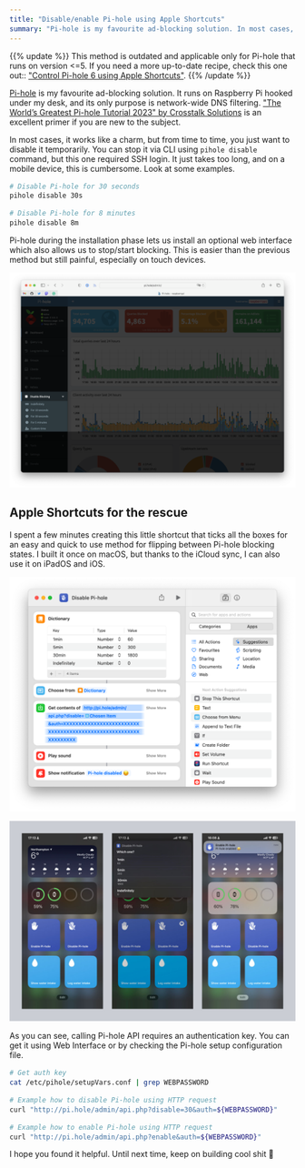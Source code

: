```yaml
---
title: "Disable/enable Pi-hole using Apple Shortcuts"
summary: "Pi-hole is my favourite ad-blocking solution. In most cases, it works like a charm, but from time to time, you just want to disable it temporarily."
---
```


{{% update %}}
This method is outdated and applicable only for Pi-hole that runs on version <=5. If you need a more up-to-date recipe, check this one out:: ["Control Pi-hole 6 using Apple Shortcuts"](/control-pi-hole-6-using-apple-shortcuts/).
{{% /update %}}

[Pi-hole](https://pi-hole.net) is my favourite ad-blocking solution. It runs on Raspberry Pi hooked under my desk, and its only purpose is network-wide DNS filtering. ["The World’s Greatest Pi-hole Tutorial 2023" by Crosstalk Solutions](https://www.crosstalksolutions.com/the-worlds-greatest-pi-hole-and-unbound-tutorial-2023/) is an excellent primer if you are new to the subject.

In most cases, it works like a charm, but from time to time, you just want to disable it temporarily. You can stop it via CLI using `pihole disable` command, but this one required SSH login. It just takes too long, and on a mobile device, this is cumbersome. Look at some examples.

```bash
# Disable Pi-hole for 30 seconds
pihole disable 30s
```

```bash
# Disable Pi-hole for 8 minutes
pihole disable 8m
```

Pi-hole during the installation phase lets us install an optional web interface which also allows us to stop/start blocking. This is easier than the previous method but still painful, especially on touch devices.

![Disable/enable ad blocking via Pi-hole Web Interface](2022-12-01-1.png)

## Apple Shortcuts for the rescue

I spent a few minutes creating this little shortcut that ticks all the boxes for an easy and quick to use method for flipping between Pi-hole blocking states. I built it once on macOS, but thanks to the iCloud sync, I can also use it on iPadOS and iOS.

![Apple Shortcut to disable/enable ad blocking via Pi-hole on macOS](2022-12-01-2.png)

![Apple Shortcut to disable/enable ad blocking via Pi-hole on iOS](2022-12-01-3.jpg)

As you can see, calling Pi-hole API requires an authentication key. You can get it using Web Interface or by checking the Pi-hole setup configuration file.

```bash
# Get auth key
cat /etc/pihole/setupVars.conf | grep WEBPASSWORD
```

```bash
# Example how to disable Pi-hole using HTTP request
curl "http://pi.hole/admin/api.php?disable=30&auth=${WEBPASSWORD}"
```

```bash
# Example how to enable Pi-hole using HTTP request
curl "http://pi.hole/admin/api.php?enable&auth=${WEBPASSWORD}"
```

I hope you found it helpful. Until next time, keep on building cool shit 💩
